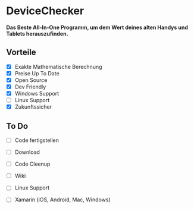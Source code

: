 # DeviceChecker

**Das Beste All-In-One Programm, um dem Wert deines alten Handys und Tablets herauszufinden.**

## Vorteile

- [X] Exakte Mathematische Berechnung
- [X] Preise Up To Date
- [X] Open Source
- [X] Dev Friendly
- [X] Windows Support
- [ ] Linux Support
- [X] Zukunftssicher

## To Do
- [ ] Code fertigstellen
- [ ] Download
- [ ] Code Cleenup
- [ ] Wiki
- [ ] Linux Support
- [ ] Xamarin (iOS, Android, Mac, Windows)


